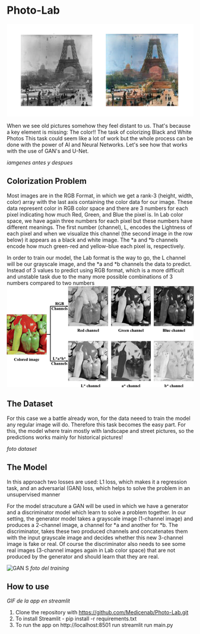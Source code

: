 # Photo-Lab
![Input](Img-readme/Example_1.jpg)

When we see old pictures somehow they feel distant to us. That's because a key element is missing: The color!!
The task of colorizing Black and White Photos This task could seem like a lot of work but the whole process can be done with the power of AI and Neural Networks.
Let's see how that works with the use of GAN's and U-Net.

*iamgenes antes y despues*

## Colorization Problem
Most images are in the RGB Format, in which we get a rank-3 (height, width, color) array with the last axis containing the color data for our image. These data represent color in RGB color space and there are 3 numbers for each pixel indicating how much Red, Green, and Blue the pixel is. In Lab color space, we have again three numbers for each pixel but these numbers have different meanings. The first number (channel), L, encodes the Lightness of each pixel and when we visualize this channel (the second image in the row below) it appears as a black and white image. The *a and *b channels encode how much green-red and yellow-blue each pixel is, respectively.

In order to train our model, the Lab format is the way to go, the L channel will be our grayscale image, and the *a and *b channels the data to predict. Instead of 3 values to predict using RGB format, which is a more difficult and unstable task due to the many more possible combinations of 3 numbers compared to two numbers
![RGB vs LAB](Img-readme/RGB-channels-vs-Lab-channels-The-channels-for-both-color-spaces-represent-the-image.png)
## The Dataset
For this case we a battle already won, for the data neeed to train the model any regular image will do. Therefore this task becomes the easy part. For this, the model where train mostly with landscape and street pictures, so the predictions works mainly for historical pictures!

*foto dataset*

## The Model
In this approach two losses are used: L1 loss, which makes it a regression task, and an adversarial (GAN) loss, which helps to solve the problem in an unsupervised manner 

For the model stracuture a GAN will be used in which we have a generator and a discriminator model which learn to solve a problem together. In our setting, the generator model takes a grayscale image (1-channel image) and produces a 2-channel image, a channel for *a and another for *b. The discriminator, takes these two produced channels and concatenates them with the input grayscale image and decides whether this new 3-channel image is fake or real. Of course the discriminator also needs to see some real images (3-channel images again in Lab color space) that are not produced by the generator and should learn that they are real.

![GAN S](https://i0.wp.com/neptune.ai/wp-content/uploads/Generative-adversarial-networks.jpg?resize=720%2C317&ssl=1)
*foto del training*
## How to use
*GIF de la app en streamlit*

1. Clone the repository with https://github.com/Medicenab/Photo-Lab.git
2. To install Streamlit - pip install -r requirements.txt
3. To run the app on http://localhost:8501 run streamlit run main.py


